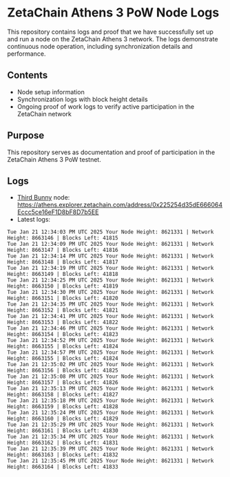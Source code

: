 # ZetaChain Athens 3 PoW Node Logs
This repository contains logs and proof that we have successfully set up and run a node on the ZetaChain Athens 3 network. The logs demonstrate continuous node operation, including synchronization details and performance.

## Contents
- Node setup information
- Synchronization logs with block height details
- Ongoing proof of work logs to verify active participation in the ZetaChain network

## Purpose
This repository serves as documentation and proof of participation in the ZetaChain Athens 3 PoW testnet.

## Logs

- [Third Bunny](https://thirdbunny.xyz/) node: https://athens.explorer.zetachain.com/address/0x225254d35dE666064Eccc5ce16eF1D8bF8D7b5EE
- Latest logs:
```
Tue Jan 21 12:34:03 PM UTC 2025 Your Node Height: 8621331 | Network Height: 8663146 | Blocks Left: 41815
Tue Jan 21 12:34:09 PM UTC 2025 Your Node Height: 8621331 | Network Height: 8663147 | Blocks Left: 41816
Tue Jan 21 12:34:14 PM UTC 2025 Your Node Height: 8621331 | Network Height: 8663148 | Blocks Left: 41817
Tue Jan 21 12:34:19 PM UTC 2025 Your Node Height: 8621331 | Network Height: 8663149 | Blocks Left: 41818
Tue Jan 21 12:34:25 PM UTC 2025 Your Node Height: 8621331 | Network Height: 8663150 | Blocks Left: 41819
Tue Jan 21 12:34:30 PM UTC 2025 Your Node Height: 8621331 | Network Height: 8663151 | Blocks Left: 41820
Tue Jan 21 12:34:35 PM UTC 2025 Your Node Height: 8621331 | Network Height: 8663152 | Blocks Left: 41821
Tue Jan 21 12:34:41 PM UTC 2025 Your Node Height: 8621331 | Network Height: 8663153 | Blocks Left: 41822
Tue Jan 21 12:34:46 PM UTC 2025 Your Node Height: 8621331 | Network Height: 8663154 | Blocks Left: 41823
Tue Jan 21 12:34:52 PM UTC 2025 Your Node Height: 8621331 | Network Height: 8663155 | Blocks Left: 41824
Tue Jan 21 12:34:57 PM UTC 2025 Your Node Height: 8621331 | Network Height: 8663155 | Blocks Left: 41824
Tue Jan 21 12:35:02 PM UTC 2025 Your Node Height: 8621331 | Network Height: 8663156 | Blocks Left: 41825
Tue Jan 21 12:35:08 PM UTC 2025 Your Node Height: 8621331 | Network Height: 8663157 | Blocks Left: 41826
Tue Jan 21 12:35:13 PM UTC 2025 Your Node Height: 8621331 | Network Height: 8663158 | Blocks Left: 41827
Tue Jan 21 12:35:18 PM UTC 2025 Your Node Height: 8621331 | Network Height: 8663159 | Blocks Left: 41828
Tue Jan 21 12:35:24 PM UTC 2025 Your Node Height: 8621331 | Network Height: 8663160 | Blocks Left: 41829
Tue Jan 21 12:35:29 PM UTC 2025 Your Node Height: 8621331 | Network Height: 8663161 | Blocks Left: 41830
Tue Jan 21 12:35:34 PM UTC 2025 Your Node Height: 8621331 | Network Height: 8663162 | Blocks Left: 41831
Tue Jan 21 12:35:39 PM UTC 2025 Your Node Height: 8621331 | Network Height: 8663163 | Blocks Left: 41832
Tue Jan 21 12:35:45 PM UTC 2025 Your Node Height: 8621331 | Network Height: 8663164 | Blocks Left: 41833
```
